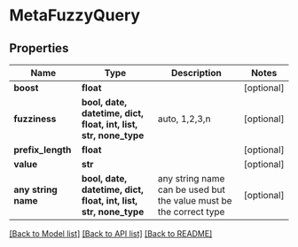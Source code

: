 # MetaFuzzyQuery


## Properties
Name | Type | Description | Notes
------------ | ------------- | ------------- | -------------
**boost** | **float** |  | [optional] 
**fuzziness** | **bool, date, datetime, dict, float, int, list, str, none_type** | auto, 1,2,3,n | [optional] 
**prefix_length** | **float** |  | [optional] 
**value** | **str** |  | [optional] 
**any string name** | **bool, date, datetime, dict, float, int, list, str, none_type** | any string name can be used but the value must be the correct type | [optional]

[[Back to Model list]](../README.md#documentation-for-models) [[Back to API list]](../README.md#documentation-for-api-endpoints) [[Back to README]](../README.md)


